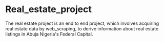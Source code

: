 # Real_estate_project
The real estate project is an end to end project, which involves acquiring real estate data by web_scraping, to derive information about real estate listings in Abuja Nigeria's Federal Capital.
